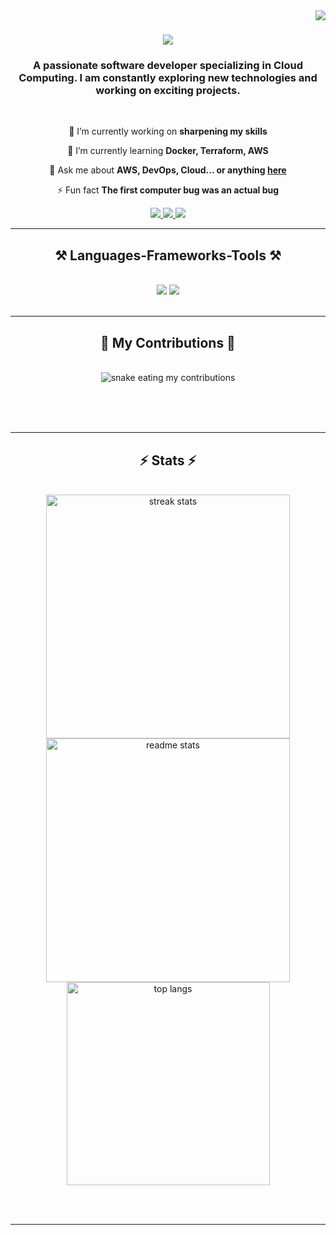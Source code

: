 <img align="right" src="https://visitor-badge.laobi.icu/badge?page_id=saavi1012.saavi1012" />

<h1 align="center">
    <img src="https://readme-typing-svg.herokuapp.com/?font=Righteous&size=35&center=true&vCenter=true&width=500&height=70&duration=4000&lines=Hi+There!+👋;+I'm+Shreya+Tyagi!;" />
</h1>

<h3 align="center">A passionate software developer specializing in Cloud Computing. I am constantly exploring new technologies and working on exciting projects.</h3>

<br/>

<div align="center">
 
 🔭 I’m currently working on **sharpening my skills**
 
 🌱 I’m currently learning **Docker, Terraform, AWS**

💬 Ask me about **AWS, DevOps, Cloud... or anything [here](https://github.com/saavi1012/saavi1012/issues)**

⚡ Fun fact **The first computer bug was an actual bug**

 </div>
 
<div align="center"> 
  <a href="mailto:workspaceshreya1210@gmail.com">
    <img src="https://img.shields.io/badge/Gmail-333333?style=for-the-badge&logo=gmail&logoColor=red" />
  </a>
  <a href="https://www.linkedin.com/in/shreya-tyagi-7b1568238/" target="_blank">
    <img src="https://img.shields.io/badge/LinkedIn-0077B5?style=for-the-badge&logo=linkedin&logoColor=white" target="_blank" />
  </a>
  <a href="https://www.instagram.com/shreyayayay._" target="_blank">
     <img src="https://img.shields.io/badge/Instagram-E4405F?style=for-the-badge&logo=instagram&logoColor=white" target="_blank" /> <!-- sqlite, safari, google-chrome are other good icon options -->
  </a>
</div>

 <hr/>
 
<h2 align="center">⚒️ Languages-Frameworks-Tools ⚒️</h2>
<br/>
<div align="center">
    <img src="https://skillicons.dev/icons?i=react,bootstrap,html,css,vscode,github,tailwind,git" />
    <img src="https://skillicons.dev/icons?i=aws,python,javascript,java,mysql,php,terraform,kubernetes,jenkins" /><br>
</div>

<br/>
<hr/>

<div align="center">
  <h2>🐍 My Contributions 🐍</h2>
  <br>
  <img alt="snake eating my contributions" src="https://raw.githubusercontent.com/saavi1012/saavi1012/output/github-contribution-grid-snake.svg" />
  
  <br/><br/><br/>
</div>

<hr/>

<h2 align="center">⚡ Stats ⚡</h2>
<br>
<div align=center>
  <img width=390 src="" alt="streak stats"/>
  <img width=390 src="" alt="readme stats" />
  <br/>
  <img width=325 align="center" src="" alt="top langs" />
</div>

<br/><br/>

<hr/>

<br/>

<br/>

